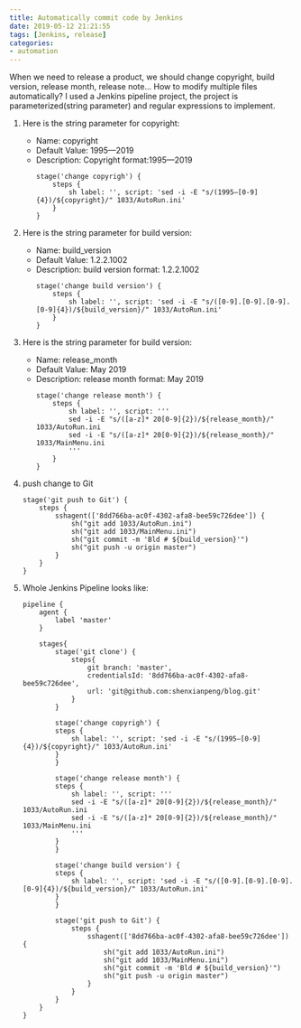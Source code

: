 ```yaml
---
title: Automatically commit code by Jenkins
date: 2019-05-12 21:21:55
tags: [Jenkins, release]
categories:
- automation
---
```


When we need to release a product, we should change copyright, build version, release month, release note...
How to modify multiple files automatically? 
I used a Jenkins pipeline project, the project is parameterized(string parameter) and regular expressions to implement. 

1. Here is the string parameter for copyright:

    * Name: copyright
    * Default Value: 1995—2019
    * Description: Copyright format:1995—2019
        ```
        stage('change copyrigh') {
            steps {
                sh label: '', script: 'sed -i -E "s/(1995—[0-9]{4})/${copyright}/" 1033/AutoRun.ini'
            }
        }
        ```
2. Here is the string parameter for build version:
    * Name: build_version
    * Default Value: 1.2.2.1002
    * Description: build version format: 1.2.2.1002
        ```
        stage('change build version') {
            steps {
                sh label: '', script: 'sed -i -E "s/([0-9].[0-9].[0-9].[0-9]{4})/${build_version}/" 1033/AutoRun.ini'
            }
        }
        ```
3. Here is the string parameter for build version:
    * Name: release_month
    * Default Value: May 2019
    * Description: release month format: May 2019
        ```
        stage('change release month') {
            steps {
                sh label: '', script: '''
                sed -i -E "s/([a-z]* 20[0-9]{2})/${release_month}/" 1033/AutoRun.ini
                sed -i -E "s/([a-z]* 20[0-9]{2})/${release_month}/" 1033/MainMenu.ini
                '''
            }
        }
        ```
4. push change to Git
    ```
    stage('git push to Git') {
        steps {
            sshagent(['8dd766ba-ac0f-4302-afa8-bee59c726dee']) {
                sh("git add 1033/AutoRun.ini")
                sh("git add 1033/MainMenu.ini")
                sh("git commit -m 'Bld # ${build_version}'")
                sh("git push -u origin master")
            }
        }
    }
    ```

5. Whole Jenkins Pipeline looks like:
    ```
    pipeline {
        agent {
            label 'master'
        }
        
        stages{
            stage('git clone') {
                steps{
                    git branch: 'master',
                    credentialsId: '8dd766ba-ac0f-4302-afa8-bee59c726dee',
                    url: 'git@github.com:shenxianpeng/blog.git'
                }
            }
            
            stage('change copyrigh') {
            steps {
                sh label: '', script: 'sed -i -E "s/(1995—[0-9]{4})/${copyright}/" 1033/AutoRun.ini'
            }
            }
            
            stage('change release month') {
            steps {
                sh label: '', script: '''
                sed -i -E "s/([a-z]* 20[0-9]{2})/${release_month}/" 1033/AutoRun.ini
                sed -i -E "s/([a-z]* 20[0-9]{2})/${release_month}/" 1033/MainMenu.ini
                '''
            }
            }
            
            stage('change build version') {
            steps {
                sh label: '', script: 'sed -i -E "s/([0-9].[0-9].[0-9].[0-9]{4})/${build_version}/" 1033/AutoRun.ini'
            }
            }
            
            stage('git push to Git') {
                steps {
                    sshagent(['8dd766ba-ac0f-4302-afa8-bee59c726dee']) {
                        sh("git add 1033/AutoRun.ini")
                        sh("git add 1033/MainMenu.ini")
                        sh("git commit -m 'Bld # ${build_version}'")
                        sh("git push -u origin master")
                    }
                }
            }
        }
    }
    ```
